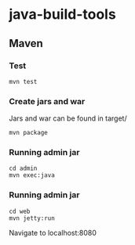 # java-build-tools

## Maven

### Test
```
mvn test
```

### Create jars and war
Jars and war can be found in target/

```
mvn package
```

### Running admin jar
```
cd admin
mvn exec:java
```

### Running admin jar
```
cd web
mvn jetty:run
```

Navigate to localhost:8080